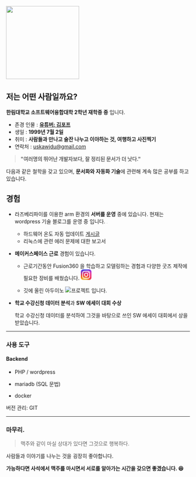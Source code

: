 <img src = C:\Users\uskaw\Desktop\프로필.png width=200 height=200>

## 저는 어떤 사람일까요? 

**한림대학교 소프트웨어융합대학 2학년 재학중 중** 입니다.

- 존경 인물 : [**유튜버: 김포프**](https://www.youtube.com/user/KimPopeTV)
- 생일 : **1999년 7월 2일**
- 취미 : **사람들과 만나고 술잔 나누고 이야하는 것, 여행하고 사진찍기**
- 연락처 : uskawjdu@gmail.com

> **"여러명의 뛰어난 개발자보다, 잘 정리된 문서가 더 낫다."**

다음과 같은 철학을 갖고 있으며, **문서화와 자동화 기술**에 관련해 계속 많은 공부를 하고 있습니다.



## 경험

- 라즈베리파이를 이용한 arm 환경의 **서버를 운영** 중에 있습니다. 현재는 wordpress 기술 블로그를 운영 중 입니다. <a href="http://uskawjdu.iptime.org/"><img src="C:\GIT\CherryPichu\일러스트.png" alt="일러스트" style="zoom:4%;" /> </a>

  -   하드웨어 온도 자동 업데이트 [게시글](http://uskawjdu.iptime.org/2021/10/24/%EB%9D%BC%EC%A6%88%EB%B2%A0%EB%A6%AC%ED%8C%8C%EC%9D%B44-%EC%98%A8%EB%8F%84/)
  -   리눅스에 관련 에러 문제에 대한 보고서

- **메이커스페이스 근로** 경험이 있습니다.  

  - 근로기간동안 Fusion360 을 학습하고 모델링하는 경험과 다양한 굿즈 제작에 필요한 장비를 배웠습니다. <a href="https://www.instagram.com/namjeong.h/"><img src="./인스타그램 이모티콘.png" alt=인스타그램 style=zoom:4% ></a>

  - 깃에 올린 아두이노 ![프로젝트]() 입니다.

- **학교 수강신청 데이터 분석**과  **SW 에세이 대회 수상**

  학교 수강신청 데이터를 분석하여 그것을 바탕으로 쓰인 SW 에세이 대회에서 상을 받았습니다.

  

 

-----

### 사용 도구

#### Backend

- PHP / wordpress
- mariadb (SQL 문법)

- docker

버전 관리: GIT



----

### 마무리.

> 맥주와 같이 마실 상대가 있다면 그것으로 행복하다.

사람들과 이야기를 나누는 것을 굉장히 좋아합니다.

**가능하다면 사석에서 맥주를 마시면서 서로를 알아가는 시간을 갖으면 좋겠습니다.  :laughing:**



